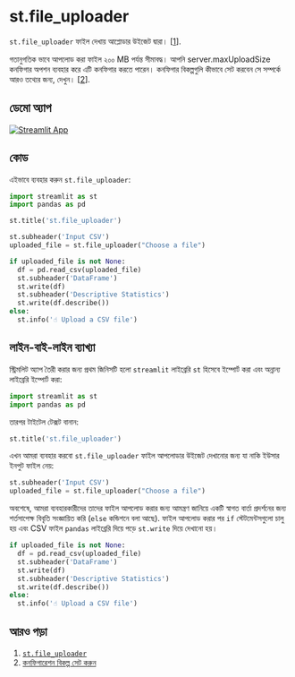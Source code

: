 # st.file_uploader

`st.file_uploader` ফাইল দেখায় আপ্লোডার উইজেট দ্বারা। [[1](https://docs.streamlit.io/library/api-reference/widgets/st.file_uploader)].

গতানুগতিক ভাবে আপলোড করা ফাইল ২০০ MB পর্যন্ত সীমাবদ্ধ। আপনি server.maxUploadSize কনফিগার অপশন ব্যবহার করে এটি কনফিগার করতে পারেন। কনফিগার বিকল্পগুলি কীভাবে সেট করবেন সে সম্পর্কে আরও তথ্যের জন্য, দেখুন। [[2](https://docs.streamlit.io/library/advanced-features/configuration#set-configuration-options)].

## ডেমো অ্যাপ

[![Streamlit App](https://static.streamlit.io/badges/streamlit_badge_black_white.svg)](https://share.streamlit.io/dataprofessor/st.file_uploader/)

## কোড
এইভাবে ব্যবহার করুন `st.file_uploader`:
```python
import streamlit as st
import pandas as pd

st.title('st.file_uploader')

st.subheader('Input CSV')
uploaded_file = st.file_uploader("Choose a file")

if uploaded_file is not None:
  df = pd.read_csv(uploaded_file)
  st.subheader('DataFrame')
  st.write(df)
  st.subheader('Descriptive Statistics')
  st.write(df.describe())
else:
  st.info('☝️ Upload a CSV file')
```

## লাইন-বাই-লাইন ব্যাখ্যা
স্ট্রিমলিট অ্যাপ তৈরী করার জন্য প্রথম জিনিসটি হলো `streamlit` লাইব্রেরি `st` হিসেবে ইম্পোর্ট করা এবং অন্নান্য লাইব্রেরি ইম্পোর্ট করা:
```python
import streamlit as st
import pandas as pd
```

তারপর টাইটেল টেক্সট বানান:
```python
st.title('st.file_uploader')
```

এখন আমরা ব্যবহার করবো `st.file_uploader` ফাইল আপলোডার উইজেট দেখানোর জন্য যা নাকি ইউসার ইনপুট ফাইল নেয়:
```python
st.subheader('Input CSV')
uploaded_file = st.file_uploader("Choose a file")
```

অবশেষে, আমরা ব্যবহারকারীদের তাদের ফাইল আপলোড করার জন্য আমন্ত্রণ জানিয়ে একটি স্বাগত বার্তা প্রদর্শনের জন্য শর্তসাপেক্ষ বিবৃতি সংজ্ঞায়িত করি (`else` কন্ডিশনে বলা আছে). ফাইল আপলোড করার পর `if` স্টেটমেন্টসগুলো চালু হয় এবং CSV ফাইল `pandas` লাইব্রেরি দিয়ে পড়ে `st.write` দিয়ে দেখানো হয়।
```python
if uploaded_file is not None:
  df = pd.read_csv(uploaded_file)
  st.subheader('DataFrame')
  st.write(df)
  st.subheader('Descriptive Statistics')
  st.write(df.describe())
else:
  st.info('☝️ Upload a CSV file')
```

## আরও পড়া
1. [`st.file_uploader`](https://docs.streamlit.io/library/api-reference/widgets/st.file_uploader)
2. [কনফিগারেশন বিকল্প সেট করুন](https://docs.streamlit.io/library/advanced-features/configuration#set-configuration-options)
